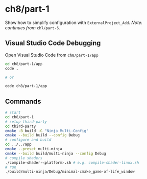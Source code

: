 # ch8/part-1

Show how to simplify configuration with `ExternalProject_Add`. _Note: continues from_ `ch7/part-6`.

## Visual Studio Code Debugging

Open Visual Studio Code from `ch8/part-1/app`

```bash
cd ch8/part-1/app
code .

# or

code ch8/part-1/app
```

## Commands

```bash
# start
cd ch8/part-1
# setup third-party
cd third-party
cmake -B build -G "Ninja Multi-Config"
cmake --build build --config Debug
# configure and build
cd ../../app
cmake --preset multi-ninja
cmake --build build/multi-ninja --config Debug
# compile shaders
./compile-shader-<platform>.sh # e.g. compile-shader-linux.sh
# run
./build/multi-ninja/Debug/minimal-cmake_game-of-life_window
```
